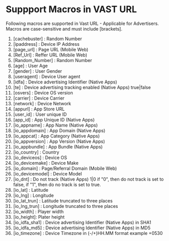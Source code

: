 Suppport Macros in VAST URL
==================

Following macros are supported in Vast URL - Applicable for Advertisers. Macros are case-sensitive and must include [brackets].

1. [cachebuster] : Random Number
2. [ipaddress] : Device IP Address
3. [page_url]  : Page URL (Mobile Web)
4. [Ref_Url]  : Reffer URL (Mobile Web)
5. [Random_Number] : Random Number
6. [age] : User Age
7. [gender]  : User Gender
8. [useragent] : Device User agent
9. [idfa]  : Device advertising Identifier (Native Apps)
10. [te] : Device advertising tracking enabled (Native Apps) true|false
11. [osvers] : Device OS version
12. [carrier] : Device Carrier
13. [network] : Device Network
13. [appurl] : App Store URL
14. [user_id] : User unique ID
15. [app_id]  : App Unique ID (Native Apps)
16. [io_appname] : App Name (Native Apps)
17. [io_appdomain] : App Domain (Native Apps)
18. [io_appcat] : App Category (Native Apps)
19. [io_appversion] : App Version (Native Apps)
20. [io_appbundle] : App Bundle (Native Apps)
21. [io_country] : Country 
22. [io_deviceos] : Device OS
23. [io_devicemake] : Device Make
24. [io_domain] : Page/Referral Domain (Mobile Web)
25. [io_devicemodel] : Device Model
26. [io_dnt] : Do not track (Native Apps) 1|0 if "0", then do not track is set to false, if "1", then do no track is set to true.
27. [io_lat] : Latitude
28. [io_lng] : Longitude
29. [io_lat_trun] : Latitude truncated to three places
30. [io_lng_trun] : Longitude truncated to three places
31. [io_width] : Player width
32. [io_height]: Plater height
33. [io_idfa_sha1] : Device advertising Identifier (Native Apps) in SHA1 
34. [io_idfa_md5] : Device advertising Identifier (Native Apps) in MD5 
35. [io_timezone] : Device Timezone in (-/+)HH.MM format example +0530
